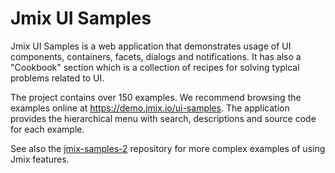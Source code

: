 # Jmix UI Samples

Jmix UI Samples is a web application that demonstrates usage of UI components, containers, facets, dialogs and notifications. It has also a "Cookbook" section which is a collection of recipes for solving typical problems related to UI.

The project contains over 150 examples. We recommend browsing the examples online at https://demo.jmix.io/ui-samples. The application provides the hierarchical menu with search, descriptions and source code for each example.

See also the [jmix-samples-2](https://github.com/jmix-framework/jmix-samples-2) repository for more complex examples of using Jmix features.